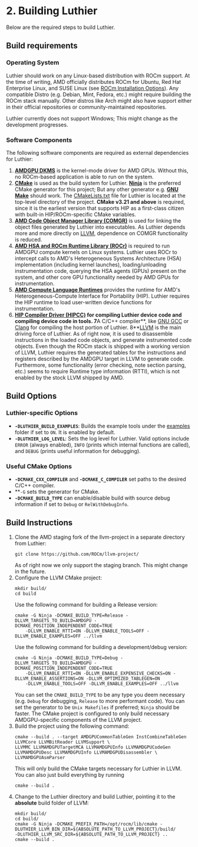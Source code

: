 # 2. Building Luthier
Below are the required steps to build Luthier.
## Build requirements

### Operating System
Luthier should work on any Linux-based distribution with ROCm support. At the time of writing, AMD officially
distributes ROCm for Ubuntu, Red Hat Enterprise Linux, and SUSE Linux
(see [ROCm Installation Options](https://rocm.docs.amd.com/projects/install-on-linux/en/latest/tutorial/install-overview.html)).
Any compatible Distro (e.g. Debian, Mint, Fedora, etc.) might require building the ROCm stack manually.
Other distros like Arch might also have support either in their official repositories or community-maintained
repositories.

Luthier currently does not support Windows; This might change as the development progresses.

### Software Components
The following software components are required as external dependencies for Luthier:
1. **[AMDGPU DKMS](https://docs.amd.com/projects/install-on-linux/en/latest/how-to/native-install/ubuntu.html#register-kernel-mode-driver)**
is the kernel-mode driver for AMD GPUs. Without this, no ROCm-based application is able to run on the system.
2. **[CMake](https://cmake.org/)** is used as the build system for Luthier. **[Ninja](https://ninja-build.org/)**
is the preferred CMake generator for this project; But any other generator e.g. **[GNU Make](https://www.gnu.org/software/make/)**
should work. The [CMakeLists.txt](../CMakeLists.txt) file for Luthier is located at the top-level directory of the project.
**CMake v3.21 and above** is required, since it is the earliest version that supports HIP as a first-class citizen
with built-in HIP/ROCm-specific CMake variables.
3. **[AMD Code Object Manager Library (COMGR)](https://github.com/ROCm/llvm-project/tree/amd-staging/amd/comgr)** is used
for linking the object files generated by Luthier into executables. As Luthier depends more and more directly
on [LLVM](https://llvm.org/), dependence on COMGR functionality is reduced.
4. **[AMD HSA and ROCm Runtime Library (ROCr)](https://github.com/ROCm/ROCR-Runtime)** is required to run AMDGPU compute
kernels on Linux systems. Luthier uses ROCr to intercept calls to AMD's Heterogeneous Systems Architecture (HSA)
implementation (including kernel launches), loading/unloading instrumentation code,
querying the HSA agents (GPUs) present on the system, and other core GPU functionality needed by AMD GPUs for instrumentation.
5. **[AMD Compute Language Runtimes](https://github.com/ROCm/clr)** provides the runtime for AMD's
Heterogeneous-Compute Interface for Portability (HIP). Luthier requires the HIP runtime to load user-written device functions
for instrumentation.
6. **[HIP Compiler Driver (HIPCC)](https://github.com/ROCm/HIPCC) for compiling Luthier device code and compiling device code
in tools.
7**A C/C++ compiler**, like [GNU GCC](https://gcc.gnu.org/) or [Clang](https://clang.llvm.org/) for compiling the host
portion of Luthier.
8**[LLVM](https://llvm.org/) is the main driving force of Luthier. As of right now, it is used to disassemble
instructions in the loaded code objects, and generate instrumented code objects. Even though the ROCm stack is shipped with a
working version of LLVM, Luthier requires the generated tables for the instructions and registers described by the
AMDGPU target in LLVM to generate code.
Furthermore, some functionality (error checking, note section parsing, etc.) seems to require
Runtime type information (RTTI), which is not enabled by the stock LLVM shipped by AMD.

## Build Options

### Luthier-specific Options
- **```-DLUTHIER_BUILD_EXAMPLES```**: Builds the example tools under the [examples](../examples) folder if set to 
```ON```. It is enabled by default.
- **```-DLUTHIER_LOG_LEVEL```**: Sets the log level for Luthier. Valid options include ```ERROR``` (always enabled), 
```INFO``` (prints which internal functions are called), and ```DEBUG``` (prints useful information for debugging).

### Useful CMake Options
- **```-DCMAKE_CXX_COMPILER```** and **```-DCMAKE_C_COMPILER```** set paths to the desired C/C++ compiler.
- **```-G``` sets the generator for CMake.
- **```-DCMAKE_BUILD_TYPE```** can enable/disable build with source debug information if set to ```Debug``` or
```RelWithDebugInfo```.

## Build Instructions
1. Clone the AMD staging fork of the llvm-project in a separate directory from Luthier:
    ```shell
    git clone https://github.com/ROCm/llvm-project/ 
    ```
   As of right now we only support the staging branch. This might change in the future.
2. Configure the LLVM CMake project:
    ```shell
    mkdir build/
    cd build
    ```
    Use the following command for building a Release version:
    ```shell
    cmake -G Ninja -DCMAKE_BUILD_TYPE=Release -DLLVM_TARGETS_TO_BUILD=AMDGPU -DCMAKE_POSITION_INDEPENDENT_CODE=TRUE
        -DLLVM_ENABLE_RTTI=ON -DLLVM_ENABLE_TOOLS=OFF -DLLVM_ENABLE_EXAMPLES=OFF ../llvm
    ```
    Use the following command for building a development/debug version:
    ```shell
    cmake -G Ninja -DCMAKE_BUILD_TYPE=Debug -DLLVM_TARGETS_TO_BUILD=AMDGPU -DCMAKE_POSITION_INDEPENDENT_CODE=TRUE
        -DLLVM_ENABLE_RTTI=ON -DLLVM_ENABLE_EXPENSIVE_CHECKS=ON -DLLVM_ENABLE_ASSERTIONS=ON -DLLVM_OPTIMIZED_TABLEGEN=ON
        -DLLVM_ENABLE_TOOLS=OFF -DLLVM_ENABLE_EXAMPLES=OFF ../llvm
    ```
    You can set the `CMAKE_BUILD_TYPE` to be any type you deem necessary (e.g. `Debug` for debugging, `Release` to more 
    performant code).
    You can set the generator to be `Unix Makefiles` if preferred; `Ninja` should be faster.
    The CMake project is configured to only build necessary AMDGPU-specific components of the LLVM project.
3. Build the project using the following command:
    ```shell
    cmake --build . --target AMDGPUCommonTableGen InstCombineTableGen LLVMCore LLVMBitReader LLVMSupport \
    LLVMMC LLVMAMDGPUTargetMCA LLVMAMDGPUInfo LLVMAMDGPUCodeGen LLVMAMDGPUDesc LLVMAMDGPUInfo LLVMAMDGPUDisassembler \
    LLVMAMDGPUAsmParser
    ```
    This will only build the CMake targets necessary for Luthier in LLVM. You can also just build everything by running
    ```shell
    cmake --build .
    ```
4. Change to the Luthier directory and build Luthier, pointing it to the **absolute** build folder of LLVM:
    ```shell
   mkdir build/
   cd build/
   cmake -G Ninja -DCMAKE_PREFIX_PATH=/opt/rocm/lib/cmake -DLUTHIER_LLVM_BIN_DIR=${ABSOLUTE_PATH_TO_LLVM_PROJECT}/build/
   -DLUTHIER_LLVM_SRC_DIR=${ABSOLUTE_PATH_TO_LLVM_PROJECT} ..
   cmake --build .
   ```